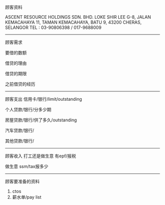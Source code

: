 顾客资料

ASCENT RESOURCE HOLDINGS SDN. BHD. LOKE SHIR LEE G-8, JALAN KEMACAHAYA 11, TAMAN KEMACAHAYA, BATU 9, 43200 CHERAS, SELANGOR TEL : 03-90806398 / 017-9688009

-----------------
顾客需求


要借的数额

借贷的理由

借贷的期限

之前借贷的经历


--------------
顾客支出
信用卡/银行/limit/outstanding


个人贷款/银行/分多少期

房屋贷款/银行/供了多久/outstanding

汽车贷款/银行/


其他贷款/银行/

-----------
顾客收入
打工还是做生意
有epf/报税

做生意 ssm/tax报多少

-------
顾客要准备的资料
1. ctos
2. 薪水单/pay list




